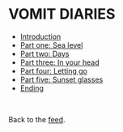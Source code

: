 # VOMIT DIARIES

- [Introduction](https://www.todepond.com/wikiblogarden/health/vomit/diaries/introduction)
- [Part one: Sea level](https://www.todepond.com/wikiblogarden/health/vomit/diaries/sea-level)
- [Part two: Days](https://www.todepond.com/wikiblogarden/health/vomit/diaries/days)
- [Part three: In your head](https://www.todepond.com/wikiblogarden/health/vomit/diaries/in-your-head)
- [Part four: Letting go](https://www.todepond.com/wikiblogarden/health/vomit/diaries/letting-go)
- [Part five: Sunset glasses](https://www.todepond.com/wikiblogarden/health/vomit/diaries/sunset-glasses)
- [Ending](https://www.todepond.com/wikiblogarden/health/vomit/diaries/ending)

<br>

Back to the [feed](/feed).
